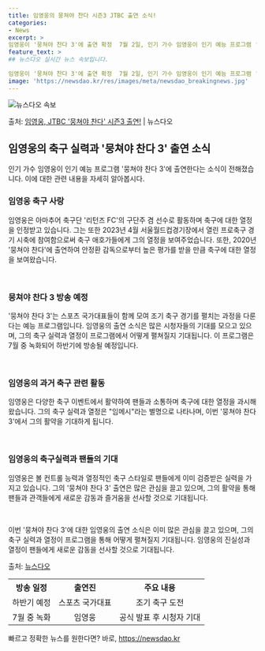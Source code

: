 ```yaml
---
title: 임영웅의 뭉쳐야 찬다 시즌3 JTBC 출연 소식!
categories:
- News
excerpt: >
임영웅이 '뭉쳐야 찬다 3'에 출연 확정  7월 2일, 인기 가수 임영웅이 인기 예능 프로그램 '뭉쳐야 찬다…
feature_text: >
## 뉴스다오 실시간 뉴스 속보입니다.

임영웅이 '뭉쳐야 찬다 3'에 출연 확정  7월 2일, 인기 가수 임영웅이 인기 예능 프로그램 '뭉쳐야 찬다…
image: 'https://newsdao.kr/res/images/meta/newsdao_breakingnews.jpg'
---
```


![뉴스다오 속보](https://newsdao.kr/res/images/meta/newsdao_breakingnews.jpg)

<p>출처: <a href="https://newsdao.kr/4611" rel="dofollow">임영웅, JTBC '뭉쳐야 찬다' 시즌3 출연!</a> | 뉴스다오</p>

<h2 data-ke-size="size26">임영웅의 축구 실력과 '뭉쳐야 찬다 3' 출연 소식</h2>

인기 가수 임영웅이 인기 예능 프로그램 '뭉쳐야 찬다 3'에 출연한다는 소식이 전해졌습니다. 이에 대한 관련 내용을 자세히 알아봅시다.

<h3>임영웅 축구 사랑</h3>
임영웅은 아마추어 축구단 '리턴즈 FC'의 구단주 겸 선수로 활동하며 축구에 대한 열정을 인정받고 있습니다. 그는 또한 2023년 4월 서울월드컵경기장에서 열린 프로축구 경기 시축에 참여함으로써 축구 애호가들에게 그의 열정을 보여주었습니다. 또한, 2020년 '뭉쳐야 찬다'에 출연하여 안정환 감독으로부터 높은 평가를 받을 만큼 축구에 대한 열정을 보여왔습니다.

<p data-ke-size="size16">&nbsp;</p>

<h3>뭉쳐야 찬다 3 방송 예정</h3>
'뭉쳐야 찬다 3'는 스포츠 국가대표들이 함께 모여 조기 축구 경기를 펼치는 과정을 다룬다는 예능 프로그램입니다. 임영웅의 출연 소식은 많은 시청자들의 기대를 모으고 있으며, 그의 축구 실력과 열정이 프로그램에서 어떻게 펼쳐질지 기대됩니다. 이 프로그램은 7월 중 녹화되어 하반기에 방송될 예정입니다.

<p data-ke-size="size16">&nbsp;</p>

<h3>임영웅의 과거 축구 관련 활동</h3>
임영웅은 다양한 축구 이벤트에서 활약하여 팬들과 소통하며 축구에 대한 열정을 과시해왔습니다. 그의 축구 실력과 열정은 "임메시"라는 별명으로 나타나며, 이번 '뭉쳐야 찬다 3'에서 그의 활약을 기대하게 됩니다.

<p data-ke-size="size16">&nbsp;</p>

<h3>임영웅의 축구실력과 팬들의 기대</h3>
임영웅은 볼 컨트롤 능력과 열정적인 축구 스타일로 팬들에게 이미 검증받은 실력을 가지고 있습니다. 그의 '뭉쳐야 찬다 3' 출연은 많은 관심을 끌고 있으며, 그의 활약을 통해 팬들과 관객들에게 새로운 감동과 즐거움을 선사할 것으로 기대됩니다.

<p data-ke-size="size16">&nbsp;</p>

이번 '뭉쳐야 찬다 3'에 대한 임영웅의 출연 소식은 이미 많은 관심을 끌고 있으며, 그의 축구 실력과 열정이 프로그램을 통해 어떻게 펼쳐질지 기대됩니다. 임영웅의 진실성과 열정이 팬들에게 새로운 감동을 선사할 것으로 기대됩니다.

출처: <a href="https://newsdao.kr/4611">뉴스다오</a>

<table>
	<tr>
		<th style="text-align: center;">방송 일정</th>
		<th style="text-align: center;">출연진</th>
		<th style="text-align: center;">주요 내용</th>
	</tr>
	<tr>
		<td style="text-align: center;">하반기 예정</td>
		<td style="text-align: center;">스포츠 국가대표</td>
		<td style="text-align: center;">조기 축구 도전</td>
	</tr>
	<tr>
		<td style="text-align: center;">7월 중 녹화</td>
		<td style="text-align: center;">임영웅</td>
		<td style="text-align: center;">공식 발표 후 시청자 기대</td>
	</tr>
</table> 

빠르고 정확한 뉴스를 원한다면? 바로, <a href="https://newsdao.kr" rel="dofollow">https://newsdao.kr</a>


    
